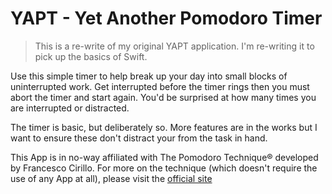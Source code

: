 # YAPT - Yet Another Pomodoro Timer #

> This is a re-write of my original YAPT application. I'm re-writing it to pick up the basics of Swift.

Use this simple timer to help break up your day into small blocks of uninterrupted work. Get interrupted before the timer rings then you must abort the timer and start again. You'd be surprised at how many times you are interrupted or distracted.

The timer is basic, but deliberately so. More features are in the works but I want to ensure these don't distract your from the task in hand.

This App is in no-way affiliated with The Pomodoro Technique® developed by Francesco Cirillo. For more on the technique (which doesn't require the use of any App at all), please visit the [official site](http://pomodorotechnique.com/)
